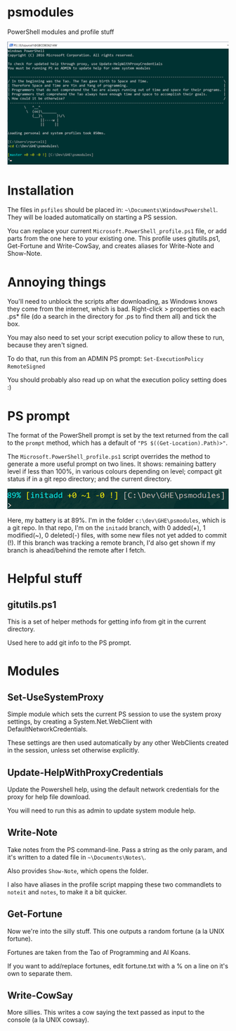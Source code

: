 # psmodules
PowerShell modules and profile stuff

![Example PS](img/ps.png "Example PS session")

# Installation
The files in `psfiles` should be placed in: `~\Documents\WindowsPowershell`.
They will be loaded automatically on starting a PS session.

You can replace your current `Microsoft.PowerShell_profile.ps1` file, or add parts from the one here to your existing one.
This profile uses gitutils.ps1, Get-Fortune and Write-CowSay, and creates aliases for Write-Note and Show-Note.

# Annoying things
You'll need to unblock the scripts after downloading, as Windows knows they come from the internet, which is bad.
Right-click > properties on each .ps* file (do a search in the directory for .ps to find them all) and tick the box.

You may also need to set your script execution policy to allow these to run, because they aren't signed.

To do that, run this from an ADMIN PS prompt: `Set-ExecutionPolicy RemoteSigned`

You should probably also read up on what the execution policy setting does :)

# PS prompt
The format of the PowerShell prompt is set by the text returned from the call to the `prompt` method, which has a default
of `"PS $((Get-Location).Path)>"`.

The `Microsoft.PowerShell_profile.ps1` script overrides the method to generate a more useful prompt on two lines.
It shows: remaining battery level if less than 100%, in various colours depending on level; compact git status if
in a git repo directory; and the current directory.

![Example prompt](img/prompt.png "Example prompt")

Here, my battery is at 89%. I'm in the folder `c:\dev\GHE\psmodules`, which is a git repo. In that repo, I'm on
the `initadd` branch, with 0 added(+), 1 modified(~), 0 deleted(-) files, with some new files not yet added to commit (!).
If this branch was tracking a remote branch, I'd also get shown if my branch is ahead/behind the remote after I fetch.

# Helpful stuff
## gitutils.ps1
This is a set of helper methods for getting info from git in the current directory.

Used here to add git info to the PS prompt.

# Modules
## Set-UseSystemProxy
Simple module which sets the current PS session to use the system proxy settings, by creating
a System.Net.WebClient with DefaultNetworkCredentials.

These settings are then used automatically
by any other WebClients created in the session, unless set otherwise explicitly.

## Update-HelpWithProxyCredentials
Update the Powershell help, using the default network credentials for the proxy for help file download.

You will need to run this as admin to update system module help.

## Write-Note
Take notes from the PS command-line. Pass a string as the only param, and it's written to a dated file in `~\Documents\Notes\`.

Also provides `Show-Note`, which opens the folder.

I also have aliases in the profile script mapping these two commandlets to `noteit` and `notes`, to make it a bit quicker.

## Get-Fortune
Now we're into the silly stuff. This one outputs a random fortune (a la UNIX fortune).

Fortunes are taken from the Tao of Programming and AI Koans.

If you want to add/replace fortunes, edit fortune.txt with a % on a line on it's own to separate them.

## Write-CowSay
More sillies. This writes a cow saying the text passed as input to the console (a la UNIX cowsay).

